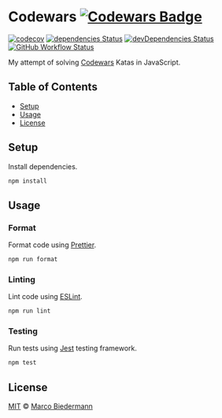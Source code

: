 # Codewars [![Codewars Badge](https://www.codewars.com/users/marcobiedermann/badges/micro)](https://www.codewars.com/users/marcobiedermann)

[![codecov](https://img.shields.io/codecov/c/gh/marcobiedermann/codewars)](https://codecov.io/gh/marcobiedermann/codewars)
[![dependencies Status](https://img.shields.io/david/marcobiedermann/codewars)](https://david-dm.org/marcobiedermann/codewars)
[![devDependencies Status](https://img.shields.io/david/dev/marcobiedermann/codewars)](https://david-dm.org/marcobiedermann/codewars?type=dev)
[![GitHub Workflow Status](https://img.shields.io/github/workflow/status/marcobiedermann/codewars/CI)](https://github.com/marcobiedermann/codewars/actions/workflows/ci.yml)

My attempt of solving [Codewars](https://www.codewars.com/) Katas in JavaScript.

## Table of Contents

- [Setup](#setup)
- [Usage](#usage)
- [License](#license)

## Setup

Install dependencies.

```sh
npm install
```

## Usage

### Format

Format code using [Prettier](https://prettier.io/).

```sh
npm run format
```

### Linting

Lint code using [ESLint](https://eslint.org/).

```sh
npm run lint
```

### Testing

Run tests using [Jest](https://jestjs.io/) testing framework.

```sh
npm test
```

## License

[MIT](LICENSE) © [Marco Biedermann](https://github.com/marcobiedermann)
